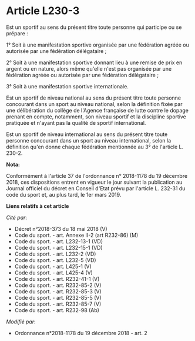 # Article L230-3

Est un sportif au sens du présent titre toute personne qui participe ou se prépare :

1° Soit à une manifestation sportive organisée par une fédération agréée ou autorisée par une fédération délégataire ;

2° Soit à une manifestation sportive donnant lieu à une remise de prix en argent ou en nature, alors même qu'elle n'est pas
organisée par une fédération agréée ou autorisée par une fédération délégataire ;

3° Soit à une manifestation sportive internationale.

Est un sportif de niveau national au sens du présent titre toute personne concourant dans un sport au niveau national, selon
la définition fixée par une délibération du collège de l'Agence française de lutte contre le dopage prenant en compte,
notamment, son niveau sportif et la discipline sportive pratiquée et n'ayant pas la qualité de sportif international.

Est un sportif de niveau international au sens du présent titre toute personne concourant dans un sport au niveau
international, selon la définition qu'en donne chaque fédération mentionnée au 3° de l'article L. 230-2.

**Nota:**

Conformément à l'article 37 de l'ordonnance n° 2018-1178 du 19 décembre 2018, ces dispositions entrent en vigueur le jour
suivant la publication au Journal officiel du décret en Conseil d'Etat prévu par l'article L. 232-31 du code du sport et, au
plus tard, le 1er mars 2019.

**Liens relatifs à cet article**

_Cité par_:

  - Décret n°2018-373 du 18 mai 2018 (V)
  - Code du sport. - art. Annexe II-2 (art R232-86) (M)
  - Code du sport. - art. L232-13-1 (VD)
  - Code du sport. - art. L232-15-1 (VD)
  - Code du sport. - art. L232-2 (VD)
  - Code du sport. - art. L232-5 (VD)
  - Code du sport. - art. L425-1 (V)
  - Code du sport. - art. L425-4 (V)
  - Code du sport. - art. R232-41-1 (V)
  - Code du sport. - art. R232-85-2 (V)
  - Code du sport. - art. R232-85-3 (V)
  - Code du sport. - art. R232-85-5 (V)
  - Code du sport. - art. R232-85-7 (V)
  - Code du sport. - art. R232-98 (Ab)

_Modifié par_:

  - Ordonnance n°2018-1178 du 19 décembre 2018 - art. 2
